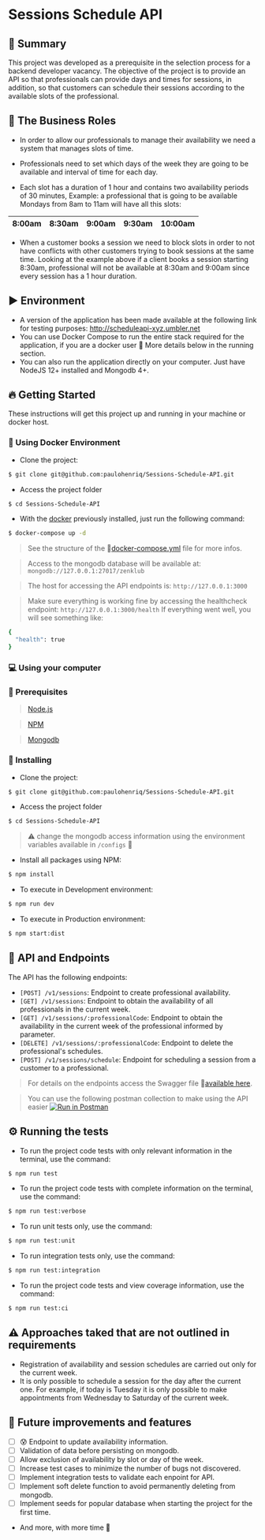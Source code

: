 
# Sessions Schedule API

## :page_with_curl: Summary

This project was developed as a prerequisite in the selection process for a backend developer vacancy.
The objective of the project is to provide an API so that professionals can provide days and times for sessions, in addition, so that customers can schedule their sessions according to the available slots of the professional.

## :necktie: The Business Roles

-   In order to allow our professionals to manage their availability we need a system that manages slots of time.

-   Professionals need to set which days of the week they are going to be available and interval of time for each day.

-   Each slot has a duration of 1 hour and contains two availability periods of 30 minutes, Example: a professional that is going to be available Mondays from 8am to 11am will have all this slots:

| 8:00am | 8:30am | 9:00am | 9:30am | 10:00am
|--|--|--|--|--|

-   When a customer books a session we need to block slots in order to not have conflicts with other customers trying to book sessions at the same time. Looking at the example above if a client books a session starting 8:30am, professional will not be available at 8:30am and 9:00am since every session has a 1 hour duration.

## :arrow_forward: Environment

- A version of the application has been made available at the following link for testing purposes: http://scheduleapi-xyz.umbler.net
- You can use Docker Compose to run the entire stack required for the application, if you are a docker user :whale:
More details below in the running section.
- You can also run the application directly on your computer. Just have NodeJS 12+ installed and Mongodb 4+.

## :fire: Getting Started

These instructions will get this project up and running in your machine or docker host.

### :whale: Using Docker Environment

 - Clone the project:
```sh
$ git clone git@github.com:paulohenriq/Sessions-Schedule-API.git
```

 - Access the project folder
 ```sh
$ cd Sessions-Schedule-API
```

 - With the [docker](https://docs.docker.com/get-docker/) previously installed, just run the following command:
 ```sh
$ docker-compose up -d
```

> See the structure of the :page_facing_up:[docker-compose.yml](https://github.com/paulohenriq/Sessions-Schedule-API/blob/master/docker-compose.yml) file for more infos.

> Access to the mongodb database will be available at: `mongodb://127.0.0.1:27017/zenklub`

> The host for accessing the API endpoints is: `http://127.0.0.1:3000`

> Make sure everything is working fine by accessing the healthcheck endpoint: `http://127.0.0.1:3000/health`
> If everything went well, you will see something like:
```sh
{
  "health": true
}
```
### :computer: Using your computer

### :wave: Prerequisites

> [Node.js](http://nodejs.org/)

> [NPM](https://www.npmjs.com/)

> [Mongodb](https://docs.mongodb.com/manual/administration/install-community/)

### :rocket: Installing

 - Clone the project:
```sh
$ git clone git@github.com:paulohenriq/Sessions-Schedule-API.git
```

 - Access the project folder
 ```sh
$ cd Sessions-Schedule-API
```

 >:warning: change the mongodb access information using the environment variables available in `/configs` :file_folder:

- Install all packages using NPM:
```sh
$ npm install
```

- To execute in Development environment:
```sh
$ npm run dev
```

- To execute in Production environment:
```sh
$ npm start:dist
```

## :robot: API and Endpoints

The API has the following endpoints:

- `[POST] /v1/sessions`: Endpoint to create professional availability.
- `[GET] /v1/sessions`: Endpoint to obtain the availability of all professionals in the current week.
- `[GET] /v1/sessions/:professionalCode`: Endpoint to obtain the availability in the current week of the professional informed by parameter.
- `[DELETE] /v1/sessions/:professionalCode`: Endpoint to delete the professional's schedules.
- `[POST] /v1/sessions/schedule`: Endpoint for scheduling a session from a customer to a professional.

> For details on the endpoints access the Swagger file :page_facing_up:[available here](https://github.com/paulohenriq/Sessions-Schedule-API/blob/master/versions/v1/swagger/swagger.yml).

> You can use the following postman collection to make using the API easier [![Run in Postman](https://run.pstmn.io/button.svg)](https://app.getpostman.com/run-collection/a53087582a6059450ab7)

## :gear: Running the tests

- To run the project code tests with only relevant information in the terminal, use the command:
```sh
$ npm run test
```

- To run the project code tests with complete information on the terminal, use the command:
```sh
$ npm run test:verbose
```

- To run unit tests only, use the command:
```sh
$ npm run test:unit
```

- To run integration tests only, use the command:
```sh
$ npm run test:integration
```

- To run the project code tests and view coverage information, use the command:
```sh
$ npm run test:ci
```
## :warning: Approaches taked that are not outlined in requirements

- Registration of availability and session schedules are carried out only for the current week.
- It is only possible to schedule a session for the day after the current one. For example, if today is Tuesday it is only possible to make appointments from Wednesday to Saturday of the current week.

## :battery: Future improvements and features

 - [ ] :cold_sweat: Endpoint to update availability information.
 - [ ] Validation of data before persisting on mongodb.
 - [ ] Allow exclusion of availability by slot or day of the week.
 - [ ] Increase test cases to minimize the number of bugs not discovered.
 - [ ] Implement integration tests to validate each enpoint for API.
 - [ ] Implement soft delete function to avoid permanently deleting from mongodb.
 - [ ] Implement seeds for popular database when starting the project for the first time.

- And more, with more time :raised_hands:
